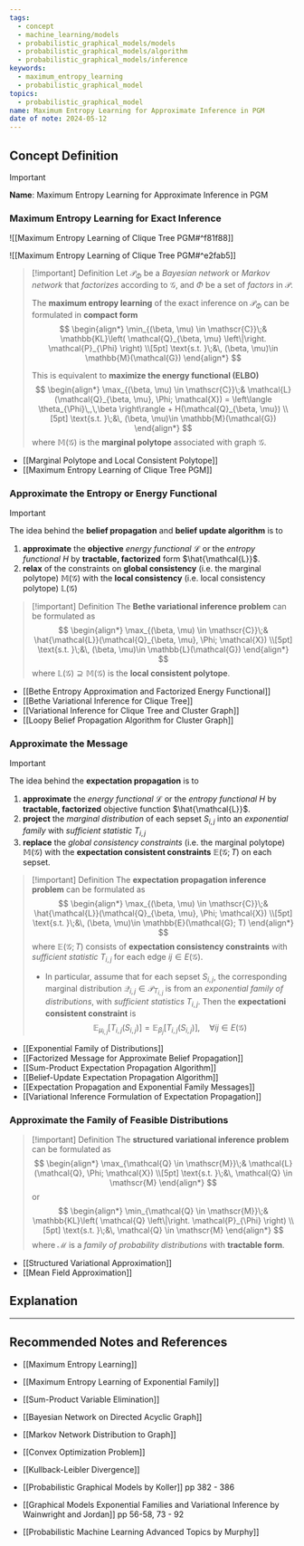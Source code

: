 ```yaml
---
tags:
  - concept
  - machine_learning/models
  - probabilistic_graphical_models/models
  - probabilistic_graphical_models/algorithm
  - probabilistic_graphical_models/inference
keywords:
  - maximum_entropy_learning
  - probabilistic_graphical_model
topics:
  - probabilistic_graphical_model
name: Maximum Entropy Learning for Approximate Inference in PGM
date of note: 2024-05-12
---
```


## Concept Definition

>[!important]
>**Name**: Maximum Entropy Learning for Approximate Inference in PGM

### Maximum Entropy Learning for Exact Inference

![[Maximum Entropy Learning of Clique Tree PGM#^f81f88]]

![[Maximum Entropy Learning of Clique Tree PGM#^e2fab5]]

>[!important] Definition
>Let $\mathcal{P}_{\Phi}$ be a *Bayesian network* or *Markov network* that *factorizes* according to $\mathcal{G}$, and $\Phi$ be a set of *factors* in $\mathcal{P}$.
>
>The **maximum entropy learning** of the exact inference on $\mathcal{P}_{\Phi}$ can be formulated in **compact form**
>$$
>\begin{align*}
>  \min_{(\beta, \mu) \in \mathscr{C}}\;& \mathbb{KL}\left( \mathcal{Q}_{\beta, \mu} \left\|\right. \mathcal{P}_{\Phi} \right) \\[5pt]
>  \text{s.t. }\;&\, (\beta, \mu)\in \mathbb{M}(\mathcal{G})
>\end{align*}
>$$
>
>This is equivalent to **maximize the energy functional (ELBO)**
>$$
>\begin{align*}
>  \max_{(\beta, \mu) \in \mathscr{C}}\;& \mathcal{L}(\mathcal{Q}_{\beta, \mu}, \Phi; \mathcal{X}) = \left\langle  \theta_{\Phi}\,,\,\beta \right\rangle + H(\mathcal{Q}_{\beta, \mu}) \\[5pt]
>  \text{s.t. }\;&\, (\beta, \mu)\in \mathbb{M}(\mathcal{G})
>\end{align*}
>$$
>where $\mathbb{M}(\mathcal{G})$ is the **marginal polytope** associated with graph $\mathcal{G}$.

- [[Marginal Polytope and Local Consistent Polytope]]
- [[Maximum Entropy Learning of Clique Tree PGM]]

### Approximate the Entropy or Energy Functional

>[!important] 
>The idea behind the **belief propagation** and **belief update algorithm** is to
>1. **approximate** the **objective** *energy functional* $\mathcal{L}$ or the *entropy functional* $H$ by **tractable, factorized** form $\hat{\mathcal{L}}$.
>2. **relax** of the constraints on **global consistency** (i.e. the marginal polytope) $\mathbb{M}(\mathcal{G})$ with the **local consistency** (i.e. local consistency polytope) $\mathbb{L}(\mathcal{G})$

>[!important] Definition
>The **Bethe variational inference problem** can be formulated as
>$$
>\begin{align*}
>  \max_{(\beta, \mu) \in \mathscr{C}}\;& \hat{\mathcal{L}}(\mathcal{Q}_{\beta, \mu}, \Phi; \mathcal{X}) \\[5pt]
>  \text{s.t. }\;&\, (\beta, \mu)\in \mathbb{L}(\mathcal{G})
>\end{align*}
>$$
>where $\mathbb{L}(\mathcal{G}) \supseteq \mathbb{M}(\mathcal{G})$ is the **local consistent polytope**.


- [[Bethe Entropy Approximation and Factorized Energy Functional]]
- [[Bethe Variational Inference for Clique Tree]]
- [[Variational Inference for Clique Tree and Cluster Graph]]
- [[Loopy Belief Propagation Algorithm for Cluster Graph]]

### Approximate the Message

>[!important] 
>The idea behind the **expectation propagation** is to
>1. **approximate** the *energy functional* $\mathcal{L}$ or the *entropy functional* $H$ by **tractable, factorized** objective function $\hat{\mathcal{L}}$.
>2. **project** the *marginal distribution* of each sepset $S_{i,j}$ into an *exponential family* with *sufficient statistic* $T_{i,j}$
>3. **replace** the *global consistency constraints* (i.e. the marginal polytope) $\mathbb{M}(\mathcal{G})$  with the **expectation consistent constraints** $\mathbb{E}(\mathcal{G}; T)$ on each sepset.



>[!important] Definition
>The **expectation propagation inference problem** can be formulated as
>$$
>\begin{align*}
>  \max_{(\beta, \mu) \in \mathscr{C}}\;& \hat{\mathcal{L}}(\mathcal{Q}_{\beta, \mu}, \Phi; \mathcal{X}) \\[5pt]
>  \text{s.t. }\;&\, (\beta, \mu)\in \mathbb{E}(\mathcal{G}; T)
>\end{align*}
>$$
>where $\mathbb{E}(\mathcal{G}; T)$ consists of **expectation consistency constraints** with *sufficient statistic* $T_{i,j}$ for each edge $ij\in E(\mathcal{G})$.
>
>- In particular, assume that for each sepset $S_{i,j}$, the corresponding marginal distribution $\mathcal{Q}_{i,j} \in \mathscr{P}_{T_{i,j}}$ is from an *exponential family of distributions*, with *sufficient statistics* $T_{i,j}$. Then the **expectationi consistent constraint** is
>$$
>\mathbb{E}_{ \mu_{i,j} }\left[  T_{i,j}(S_{i,j}) \right] = \mathbb{E}_{ \beta_{j} }\left[  T_{i,j}(S_{i,j}) \right],\quad \forall ij\in E(\mathcal{G})
>$$

- [[Exponential Family of Distributions]]
- [[Factorized Message for Approximate Belief Propagation]]
- [[Sum-Product Expectation Propagation Algorithm]]
- [[Belief-Update Expectation Propagation Algorithm]]
- [[Expectation Propagation and Exponential Family Messages]]
- [[Variational Inference Formulation of Expectation Propagation]]


### Approximate the Family of Feasible Distributions

>[!important] Definition
>The **structured variational inference problem** can be formulated as
>$$
>\begin{align*}
>  \max_{\mathcal{Q} \in \mathscr{M}}\;& \mathcal{L}(\mathcal{Q}, \Phi; \mathcal{X}) \\[5pt]
>  \text{s.t. }\;&\, \mathcal{Q} \in \mathscr{M}
>\end{align*}
>$$
>or
>$$
>\begin{align*}
>  \min_{\mathcal{Q} \in \mathscr{M}}\;& \mathbb{KL}\left( \mathcal{Q} \left\|\right. \mathcal{P}_{\Phi} \right) \\[5pt]
>  \text{s.t. }\;&\, \mathcal{Q} \in \mathscr{M}
>\end{align*}
>$$
>where $\mathscr{M}$ is a *family of probability distributions* with **tractable form**.

- [[Structured Variational Approximation]]
- [[Mean Field Approximation]]



## Explanation




-----------
##  Recommended Notes and References

- [[Maximum Entropy Learning]]
- [[Maximum Entropy Learning of Exponential Family]]


- [[Sum-Product Variable Elimination]]


- [[Bayesian Network on Directed Acyclic Graph]]
- [[Markov Network Distribution to Graph]]

- [[Convex Optimization Problem]]
- [[Kullback-Leibler Divergence]]

- [[Probabilistic Graphical Models by Koller]] pp 382 - 386
- [[Graphical Models Exponential Families and Variational Inference by Wainwright and Jordan]] pp 56-58, 73 - 92
- [[Probabilistic Machine Learning Advanced Topics by Murphy]]
